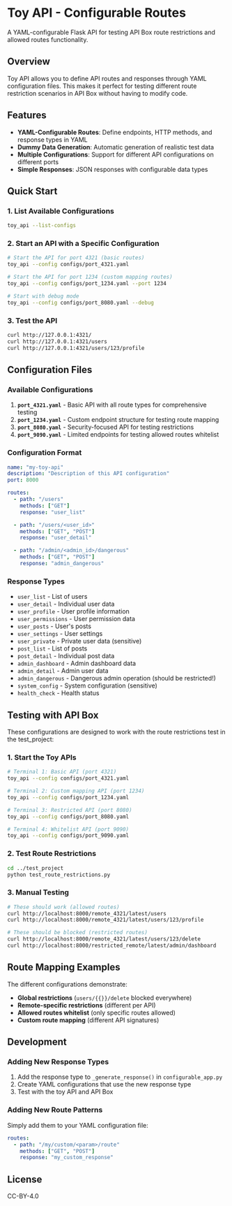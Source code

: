 # Toy API - Configurable Routes

A YAML-configurable Flask API for testing API Box route restrictions and allowed routes functionality.

## Overview

Toy API allows you to define API routes and responses through YAML configuration files. This makes it perfect for testing different route restriction scenarios in API Box without having to modify code.

## Features

- **YAML-Configurable Routes**: Define endpoints, HTTP methods, and response types in YAML
- **Dummy Data Generation**: Automatic generation of realistic test data
- **Multiple Configurations**: Support for different API configurations on different ports
- **Simple Responses**: JSON responses with configurable data types

## Quick Start

### 1. List Available Configurations

```bash
toy_api --list-configs
```

### 2. Start an API with a Specific Configuration

```bash
# Start the API for port 4321 (basic routes)
toy_api --config configs/port_4321.yaml

# Start the API for port 1234 (custom mapping routes)
toy_api --config configs/port_1234.yaml --port 1234

# Start with debug mode
toy_api --config configs/port_8080.yaml --debug
```

### 3. Test the API

```bash
curl http://127.0.0.1:4321/
curl http://127.0.0.1:4321/users
curl http://127.0.0.1:4321/users/123/profile
```

## Configuration Files

### Available Configurations

1. **`port_4321.yaml`** - Basic API with all route types for comprehensive testing
2. **`port_1234.yaml`** - Custom endpoint structure for testing route mapping
3. **`port_8080.yaml`** - Security-focused API for testing restrictions
4. **`port_9090.yaml`** - Limited endpoints for testing allowed routes whitelist

### Configuration Format

```yaml
name: "my-toy-api"
description: "Description of this API configuration"
port: 8000

routes:
  - path: "/users"
    methods: ["GET"]
    response: "user_list"

  - path: "/users/<user_id>"
    methods: ["GET", "POST"]
    response: "user_detail"

  - path: "/admin/<admin_id>/dangerous"
    methods: ["GET", "POST"]
    response: "admin_dangerous"
```

### Response Types

- `user_list` - List of users
- `user_detail` - Individual user data
- `user_profile` - User profile information
- `user_permissions` - User permission data
- `user_posts` - User's posts
- `user_settings` - User settings
- `user_private` - Private user data (sensitive)
- `post_list` - List of posts
- `post_detail` - Individual post data
- `admin_dashboard` - Admin dashboard data
- `admin_detail` - Admin user data
- `admin_dangerous` - Dangerous admin operation (should be restricted!)
- `system_config` - System configuration (sensitive)
- `health_check` - Health status

## Testing with API Box

These configurations are designed to work with the route restrictions test in the test_project:

### 1. Start the Toy APIs

```bash
# Terminal 1: Basic API (port 4321)
toy_api --config configs/port_4321.yaml

# Terminal 2: Custom mapping API (port 1234)
toy_api --config configs/port_1234.yaml

# Terminal 3: Restricted API (port 8080)
toy_api --config configs/port_8080.yaml

# Terminal 4: Whitelist API (port 9090)
toy_api --config configs/port_9090.yaml
```

### 2. Test Route Restrictions

```bash
cd ../test_project
python test_route_restrictions.py
```

### 3. Manual Testing

```bash
# These should work (allowed routes)
curl http://localhost:8000/remote_4321/latest/users
curl http://localhost:8000/remote_4321/latest/users/123/profile

# These should be blocked (restricted routes)
curl http://localhost:8000/remote_4321/latest/users/123/delete
curl http://localhost:8000/restricted_remote/latest/admin/dashboard
```

## Route Mapping Examples

The different configurations demonstrate:

- **Global restrictions** (`users/{{}}/delete` blocked everywhere)
- **Remote-specific restrictions** (different per API)
- **Allowed routes whitelist** (only specific routes allowed)
- **Custom route mapping** (different API signatures)

## Development

### Adding New Response Types

1. Add the response type to `_generate_response()` in `configurable_app.py`
2. Create YAML configurations that use the new response type
3. Test with the toy API and API Box

### Adding New Route Patterns

Simply add them to your YAML configuration file:

```yaml
routes:
  - path: "/my/custom/<param>/route"
    methods: ["GET", "POST"]
    response: "my_custom_response"
```

## License

CC-BY-4.0